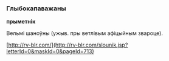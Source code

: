 ### Глыбокапаважаны
**прыметнік**

Вельмі шаноўны (ужыв. пры ветлівым афіцыйным звароце).

<a rel="author">[http://rv-blr.com/](http://rv-blr.com/slounik.jsp?letterId=0&maskId=0&pageId=713)</a>
